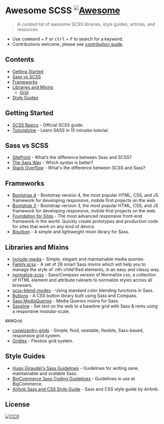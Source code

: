# Awesome SCSS [![Awesome](https://cdn.rawgit.com/sindresorhus/awesome/d7305f38d29fed78fa85652e3a63e154dd8e8829/media/badge.svg)](https://github.com/sindresorhus/awesome)

> A curated list of awesome SCSS libraries, style guides, articles, and resources.

- Use <kbd>command</kbd> + <kbd>F</kbd> or <kbd>ctrl</kbd> + <kbd>F</kbd> to search for a keyword.
- Contributions welcome, please see [contribution guide](contributing.md).

## Contents
- [Getting Started](#getting-started)
- [Sass vs SCSS](#sass-vs-scss)
- [Frameworks](#frameworks)
- [Libraries and Mixins](#libraries-and-mixins)
  - [Grid](#grid)
- [Style Guides](#style-guides)

## Getting Started
- [SCSS Basics](http://sass-lang.com/guide) - Official SCSS guide.
- [Tutorialzine](http://tutorialzine.com/2016/01/learn-sass-in-15-minutes/) - Learn SASS in 15 minutes tutorial.

## Sass vs SCSS
- [SitePoint](https://www.sitepoint.com/whats-difference-sass-scss/) - What’s the difference between Sass and SCSS?
- [The Sass Way](http://thesassway.com/editorial/sass-vs-scss-which-syntax-is-better) - Which syntax is better?
- [Stack Overflow](http://stackoverflow.com/questions/5654447/whats-the-difference-between-scss-and-sass) - What's the difference between SCSS and Sass?

## Frameworks
- [Bootstrap 4](https://github.com/twbs/bootstrap) - Bootstrap version 4, the most popular HTML, CSS, and JS framework for developing responsive, mobile first projects on the web.
- [Bootstrap 3](https://github.com/twbs/bootstrap-sass) - Bootstrap version 3, the most popular HTML, CSS, and JS framework for developing responsive, mobile first projects on the web.
- [Foundation for Sites](https://github.com/zurb/foundation-sites) - The most advanced responsive front-end framework in the world. Quickly create prototypes and production code for sites that work on any kind of device.
- [Bourbon](http://bourbon.io/) - A simple and lightweight mixin library for Sass.

## Libraries and Mixins
- [include-media](http://include-media.com/) - Simple, elegant and maintainable media queries.
- [Family.scss](http://lukyvj.github.io/family.scss/) - A set of 26 smart Sass mixins which will help you to manage the style of :nth-child’ified elements, in an easy and classy way.
- [normalize-scss](https://github.com/JohnAlbin/normalize-scss) -  Sass/Compass version of Normalize.css, a collection of HTML element and attribute rulesets to normalize styles across all browsers.
- [scss-blend-modes](https://github.com/heygrady/scss-blend-modes) - Using standard color blending functions in Sass.
- [Buttons](https://github.com/alexwolfe/Buttons) - A CSS button library built using Sass and Compass.
- [Sass MediaQueries](https://github.com/paranoida/sass-mediaqueries) - Media Queries mixins for Sass.
- [Sassline](https://sassline.com/) - Set text on the web to a baseline grid with Sass & rems using a responsive modular-scale.

###Grid
- [csswizardry-grids](http://csswizardry.com/csswizardry-grids/) - Simple, fluid, nestable, flexible, Sass-based, responsive grid system.
- [Gridlex](http://gridlex.devlint.fr/) - Flexbox grid system.

## Style Guides
- [Hugo Giraudel's Sass Guidelines](https://sass-guidelin.es/) - Guidelines for writing sane, maintainable and scalable Sass.
- [BigCommerce Sass Coding Guidelines](https://github.com/bigcommerce/sass-style-guide) - Guidelines in use at BigCommerce.
- [Airbnb Sass and CSS Style Guide](https://github.com/airbnb/css) - Sass and CSS style guide by Airbnb.

## License
[![CC0](http://mirrors.creativecommons.org/presskit/buttons/88x31/svg/cc-zero.svg)](https://creativecommons.org/publicdomain/zero/1.0/)
